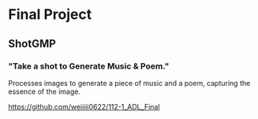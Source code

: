 #  Final Project

## ShotGMP
### "Take a shot to Generate Music & Poem." 
Processes images to generate a piece of music and a poem, capturing the essence of the image.

<https://github.com/weiiiii0622/112-1_ADL_Final>